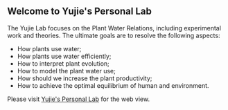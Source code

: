 ## Welcome to Yujie's Personal Lab

The Yujie Lab focuses on the Plant Water Relations, including experimental work and theories. The ultimate goals are to resolve the following aspects:
- How plants use water;
- How plants use water efficiently;
- How to interpret plant evolution;
- How to model the plant water use;
- How should we increase the plant productivity;
- How to achieve the optimal equilibrium of human and environment.

Please visit [Yujie's Personal Lab](https://yujiewanglab.github.io/) for the web view.

